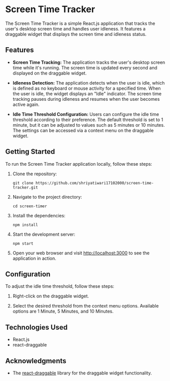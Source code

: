 # Screen Time Tracker

The Screen Time Tracker is a simple React.js application that tracks the user's desktop screen time and handles user idleness. It features a draggable widget that displays the screen time and idleness status.

## Features

- **Screen Time Tracking:** The application tracks the user's desktop screen time while it's running. The screen time is updated every second and displayed on the draggable widget.

- **Idleness Detection:** The application detects when the user is idle, which is defined as no keyboard or mouse activity for a specified time. When the user is idle, the widget displays an "Idle" indicator. The screen time tracking pauses during idleness and resumes when the user becomes active again.

- **Idle Time Threshold Configuration:** Users can configure the idle time threshold according to their preference. The default threshold is set to 1 minute, but it can be adjusted to values such as 5 minutes or 10 minutes. The settings can be accessed via a context menu on the draggable widget.

## Getting Started

To run the Screen Time Tracker application locally, follow these steps:

1. Clone the repository:

   ```
   git clone https://github.com/shriyatiwari17102000/screen-time-tracker.git
   ```

2. Navigate to the project directory:

   ```
   cd screen-timer
   ```

3. Install the dependencies:

   ```
   npm install
   ```

4. Start the development server:

   ```
   npm start
   ```

5. Open your web browser and visit [http://localhost:3000](http://localhost:3000) to see the application in action.

## Configuration

To adjust the idle time threshold, follow these steps:

1. Right-click on the draggable widget.

2. Select the desired threshold from the context menu options. Available options are 1 Minute, 5 Minutes, and 10 Minutes.

## Technologies Used

- React.js
- react-draggable

## Acknowledgments

- The [react-draggable](https://www.npmjs.com/package/react-draggable) library for the draggable widget functionality.
